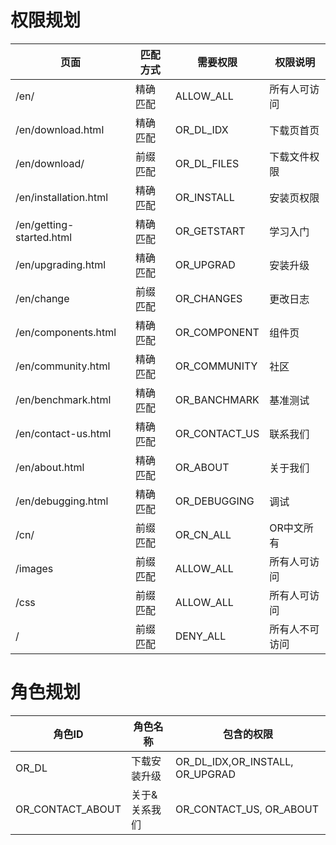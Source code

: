 
# 权限规划
页面 | 匹配方式 | 需要权限 |权限说明
----|-----|----|-----
/en/ | 精确匹配 | ALLOW_ALL | 所有人可访问 | 
/en/download.html | 精确匹配 | OR_DL_IDX | 下载页首页
/en/download/ | 前缀匹配 | OR_DL_FILES | 下载文件权限
/en/installation.html | 精确匹配 |OR_INSTALL | 安装页权限
/en/getting-started.html |  精确匹配 |OR_GETSTART | 学习入门
/en/upgrading.html | 精确匹配 | OR_UPGRAD | 安装升级
/en/change | 前缀匹配 | OR_CHANGES | 更改日志
/en/components.html | 精确匹配 | OR_COMPONENT | 组件页
/en/community.html| 精确匹配 | OR_COMMUNITY | 社区
/en/benchmark.html| 精确匹配 | OR_BANCHMARK | 基准测试
/en/contact-us.html| 精确匹配 | OR_CONTACT_US | 联系我们
/en/about.html | 精确匹配 | OR_ABOUT | 关于我们
/en/debugging.html| 精确匹配 | OR_DEBUGGING | 调试
/cn/ | 前缀匹配 | OR_CN_ALL | OR中文所有
/images | 前缀匹配 | ALLOW_ALL | 所有人可访问 | 
/css | 前缀匹配 | ALLOW_ALL | 所有人可访问 | 
/ | 前缀匹配 | DENY_ALL | 所有人不可访问 | 

# 角色规划
角色ID | 角色名称 | 包含的权限 
---|----|----
OR_DL | 下载安装升级 | OR_DL_IDX,OR_INSTALL, OR_UPGRAD
OR_CONTACT_ABOUT | 关于&关系我们 | OR_CONTACT_US, OR_ABOUT
